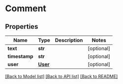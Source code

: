 # Comment

## Properties
Name | Type | Description | Notes
------------ | ------------- | ------------- | -------------
**text** | **str** |  | [optional] 
**timestamp** | **str** |  | [optional] 
**user** | [**User**](User.md) |  | [optional] 

[[Back to Model list]](../README.md#documentation-for-models) [[Back to API list]](../README.md#documentation-for-api-endpoints) [[Back to README]](../README.md)


